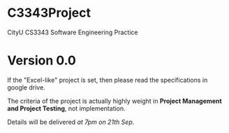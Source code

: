 # C3343Project
CityU CS3343 Software Engineering Practice

# Version 0.0

If the "Excel-like" project is set, then please read the specifications in google drive.

The criteria of the project is actually highly weight in **Project Management and Project Testing**, not implementation.

Details will be delivered *at 7pm on 21th Sep*.
